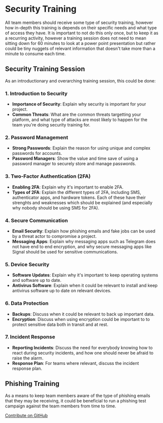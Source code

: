 # Security Training

All team members should receive some type of security training, however how in-depth this training is depends on their specific needs and what type of access they have. It is important to not do this only once, but to keep it as a recurring activity, however a training session does not need to mean sitting down for 60 minutes to look at a power point presentation but rather could be tiny nuggets of relevant information that doesn't take more than a minute to consume each time.


## Security Training Session

As an introductionary and overarching training session, this could be done:

### 1. Introduction to Security

- **Importance of Security**: Explain why security is important for your project.
- **Common Threats**: What are the common threats targetting your platform, and what type of attacks are most likely to happen for the team you're doing security training for.

### 2. Password Management

- **Strong Passwords**: Explain the reason for using unique and complex passwords for accounts.
- **Password Managers**: Show the value and time save of using a password manager to securely store and manage passwords.

### 3. Two-Factor Authentication (2FA)

- **Enabling 2FA**: Explain why it's important to enable 2FA.
- **Types of 2FA**: Explain the different types of 2FA, including SMS, authenticator apps, and hardware tokens. Each of these have their strenghts and weaknesses which should be explained (and especially why nobody should be using SMS for 2FA).

### 4. Secure Communication

- **Email Security**: Explain how phishing emails and fake jobs can be used by a threat actor to compromise a project.
- **Messaging Apps**: Explain why messaging apps such as Telegram does not have end to end encryption, and why secure messaging apps like Signal should be used for sensitive communications.

### 5. Device Security

- **Software Updates**: Explain why it's important to keep operating systems and software up to date.
- **Antivirus Software**: Explain when it could be relevant to install and keep antivirus software up to date on relevant devices.

### 6. Data Protection

- **Backups**: Discuss when it could be relevant to back up important data.
- **Encryption**: Discuss when using encryption could be important to to protect sensitive data both in transit and at rest.

### 7. Incident Response

- **Reporting Incidents**: Discuss the need for everybody knowing how to react during security incidents, and how one should never be afraid to raise the alarm.
- **Response Plan**: For teams where relevant, discuss the incident response plan.

## Phishing Training
As a means to keep team members aware of the type of phishing emails that they may be receiving, it could be beneficial to run a phishing test campaign against the team members from time to time.

[Contribute on GitHub](https://github.com/security-alliance/frameworks/edit/develop/src/awareness/security-training.md)
